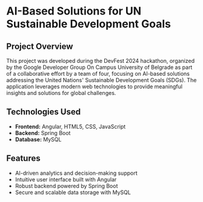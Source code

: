 # AI-Based Solutions for UN Sustainable Development Goals

## Project Overview
This project was developed during the DevFest 2024 hackathon, organized by the Google Developer Group On Campus University of Belgrade as part of a collaborative effort by a team of four, focusing on AI-based solutions addressing the United Nations' Sustainable Development Goals (SDGs). The application leverages modern web technologies to provide meaningful insights and solutions for global challenges.

## Technologies Used
- **Frontend:** Angular, HTML5, CSS, JavaScript
- **Backend:** Spring Boot
- **Database:** MySQL

## Features
- AI-driven analytics and decision-making support
- Intuitive user interface built with Angular
- Robust backend powered by Spring Boot
- Secure and scalable data storage with MySQL

